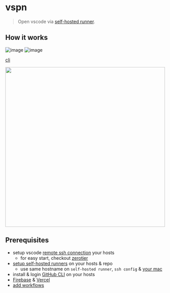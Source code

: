 # vspn

> Open vscode via [self-hosted runner](https://docs.github.com/en/free-pro-team@latest/actions/hosting-your-own-runners/about-self-hosted-runners).

## How it works

![image](https://user-images.githubusercontent.com/286950/189660536-2f0cfcd5-d5fb-4241-979c-753fb0128833.png#gh-light-mode-only)
![image](https://user-images.githubusercontent.com/286950/189660783-3416afbd-6d82-4015-9001-5586c93e274c.png#gh-dark-mode-only)

[cli](./cli)

<kbd><img width="500" src="https://user-images.githubusercontent.com/286950/102256947-68e90500-3f4f-11eb-960a-72427d2c8b36.gif"/></kbd>

## Prerequisites

* setup vscode [remote ssh connection](https://code.visualstudio.com/docs/remote/ssh) your hosts
  * for easy start, checkout [zerotier](https://www.zerotier.com/)
* [setup self-hosted runners](https://docs.github.com/en/free-pro-team@latest/actions/hosting-your-own-runners/adding-self-hosted-runners) on your hosts & repo
  * use same hostname on `self-hosted runner`, `ssh config` & [your mac](https://support.apple.com/guide/mac-help/mchlp2322/mac)
* install & login [GitHub CLI](https://cli.github.com/) on your hosts
* [Firebase](https://firebase.google.com/) & [Vercel](https://vercel.com)
* [add workflows](./.github/workflows/)
